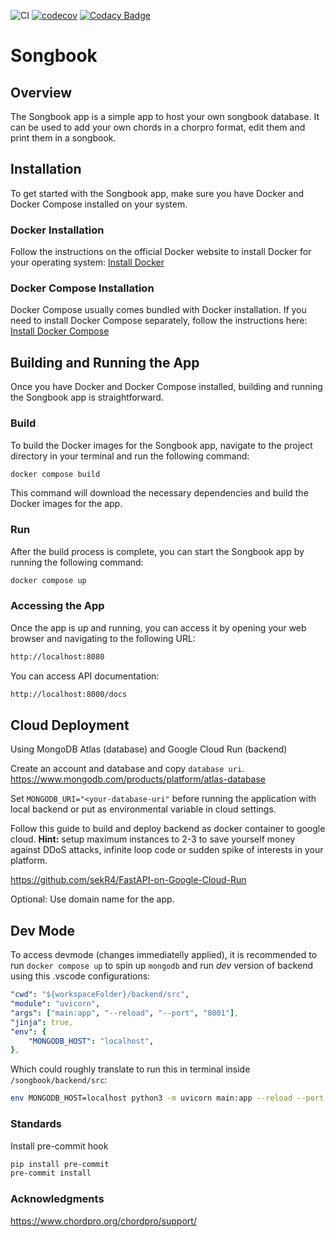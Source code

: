 ![CI](https://github.com/github/docs/actions/workflows/system.yml/badge.svg)
[![codecov](https://codecov.io/github/xbankov/songbook/graph/badge.svg?token=j2WY740c87)](https://codecov.io/github/xbankov/songbook)
[![Codacy Badge](https://app.codacy.com/project/badge/Grade/50033becb22e4ad3b819448f2a567712)](https://app.codacy.com/gh/xbankov/songbook/dashboard?utm_source=gh&utm_medium=referral&utm_content=&utm_campaign=Badge_grade)

# Songbook

## Overview

The Songbook app is a simple app to host your own songbook database. It can be used to add your own chords in a chorpro format, edit them and print them in a songbook.

## Installation

To get started with the Songbook app, make sure you have Docker and Docker Compose installed on your system.

### Docker Installation

Follow the instructions on the official Docker website to install Docker for your operating system:
[Install Docker](https://docs.docker.com/get-docker/)

### Docker Compose Installation

Docker Compose usually comes bundled with Docker installation. If you need to install Docker Compose separately, follow the instructions here:
[Install Docker Compose](https://docs.docker.com/compose/install/)

## Building and Running the App

Once you have Docker and Docker Compose installed, building and running the Songbook app is straightforward.

### Build

To build the Docker images for the Songbook app, navigate to the project directory in your terminal and run the following command:

```bash
docker compose build
```

This command will download the necessary dependencies and build the Docker images for the app.

### Run

After the build process is complete, you can start the Songbook app by running the following command:

```bash
docker compose up
```

### Accessing the App

Once the app is up and running, you can access it by opening your web browser and navigating to the following URL:

```bash
http://localhost:8080
```

You can access API documentation:

```bash
http://localhost:8000/docs
```

## Cloud Deployment

Using MongoDB Atlas (database) and Google Cloud Run (backend)

Create an account and database and copy `database uri`.
<https://www.mongodb.com/products/platform/atlas-database>

Set `MONGODB_URI="<your-database-uri"` before running the application with local backend or put as environmental variable in cloud settings.

Follow this guide to build and deploy backend as docker container to google cloud.
**Hint:** setup maximum instances to 2-3 to save yourself money against DDoS attacks, infinite loop code or sudden spike of interests in your platform.

<https://github.com/sekR4/FastAPI-on-Google-Cloud-Run>

Optional: Use domain name for the app.

## Dev Mode

To access devmode (changes immediatelly applied), it is recommended to run `docker compose up` to spin up `mongodb` and run *dev* version of backend using this .vscode configurations:

```yaml
"cwd": "${workspaceFolder}/backend/src",
"module": "uvicorn",
"args": ["main:app", "--reload", "--port", "8001"],
"jinja": true,
"env": {
    "MONGODB_HOST": "localhost",
},
```

Which could roughly translate to run this in terminal inside `/songbook/backend/src`:

```bash
env MONGODB_HOST=localhost python3 -m uvicorn main:app --reload --port 8001
```

### Standards

Install pre-commit hook

```bash
pip install pre-commit
pre-commit install
```

### Acknowledgments

<https://www.chordpro.org/chordpro/support/>
